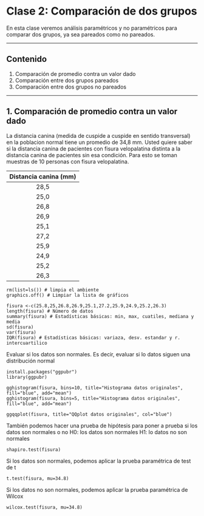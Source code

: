 # Clase 2: Comparación de dos grupos

En esta clase veremos análisis paramétricos y no paramétricos para comparar dos grupos, ya sea pareados como no pareados.

---

## Contenido

1. Comparación de promedio contra un valor dado
2. Comparación entre dos grupos pareados
3. Comparación entre dos grupos no pareados

---

## 1. Comparación de promedio contra un valor dado

La distancia canina (medida de cuspide a cuspide en sentido transversal) en la poblacion normal tiene un promedio de 34,8 mm. Usted quiere saber si la distancia canina de pacientes con fisura velopalatina distinta a la
distancia canina de pacientes sin esa condición. Para esto se toman muestras de 10 personas con fisura velopalatina.

| Distancia canina (mm) | 
| :---: |
| 28,5 | 
| 25,0 | 
| 26,8 | 
| 26,9 | 
| 25,1 | 
| 27,2 | 
| 25,9 | 
| 24,9 | 
| 25,2 | 
| 26,3 | 

```
rm(list=ls()) # limpia el ambiente
graphics.off() # Limpiar la lista de gráficos

fisura <-c(25.8,25,26.8,26.9,25.1,27.2,25.9,24.9,25.2,26.3)
length(fisura) # Número de datos
summary(fisura) # Estadísticas básicas: min, max, cuatiles, mediana y media 
sd(fisura)
var(fisura)
IQR(fisura) # Estadísticas básicas: variaza, desv. estandar y r. intercuartilico
```

Evaluar si los datos son normales. Es decir, evaluar si lo datos siguen una distribución normal
```
install.packages("ggpubr")
library(ggpubr)

gghistogram(fisura, bins=10, title="Histograma datos originales", fill="blue", add="mean")
gghistogram(fisura, bins=5, title="Histograma datos originales", fill="blue", add="mean")

ggqqplot(fisura, title="QQplot datos originales", col="blue")
```
También podemos hacer una prueba de hipótesis para poner a prueba si los datos son normales o no
H0: los datos son normales
H1: lo datos no son normales
```
shapiro.test(fisura)
```
Si los datos son normales, podemos aplicar la prueba paramétrica de test de t
```
t.test(fisura, mu=34.8)
```
Si los datos no son normales, podemos aplicar la prueba paramétrica de Wilcox
```
wilcox.test(fisura, mu=34.8)
```












